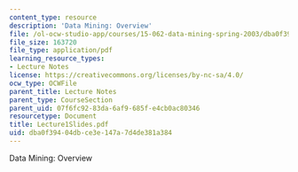 ```yaml
---
content_type: resource
description: 'Data Mining: Overview'
file: /ol-ocw-studio-app/courses/15-062-data-mining-spring-2003/dba0f39404dbce3e147a7d4de381a384_Lecture1Slides.pdf
file_size: 163720
file_type: application/pdf
learning_resource_types:
- Lecture Notes
license: https://creativecommons.org/licenses/by-nc-sa/4.0/
ocw_type: OCWFile
parent_title: Lecture Notes
parent_type: CourseSection
parent_uid: 07f6fc92-83da-6af9-685f-e4cb0ac80346
resourcetype: Document
title: Lecture1Slides.pdf
uid: dba0f394-04db-ce3e-147a-7d4de381a384
---
```

Data Mining: Overview